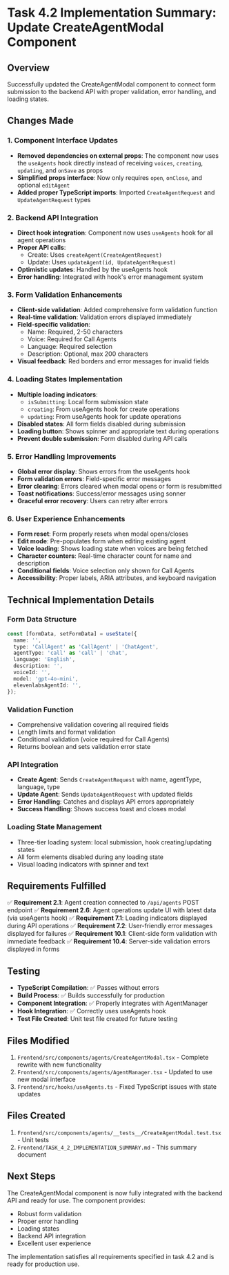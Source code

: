 # Task 4.2 Implementation Summary: Update CreateAgentModal Component

## Overview
Successfully updated the CreateAgentModal component to connect form submission to the backend API with proper validation, error handling, and loading states.

## Changes Made

### 1. Component Interface Updates
- **Removed dependencies on external props**: The component now uses the `useAgents` hook directly instead of receiving `voices`, `creating`, `updating`, and `onSave` as props
- **Simplified props interface**: Now only requires `open`, `onClose`, and optional `editAgent`
- **Added proper TypeScript imports**: Imported `CreateAgentRequest` and `UpdateAgentRequest` types

### 2. Backend API Integration
- **Direct hook integration**: Component now uses `useAgents` hook for all agent operations
- **Proper API calls**: 
  - Create: Uses `createAgent(CreateAgentRequest)` 
  - Update: Uses `updateAgent(id, UpdateAgentRequest)`
- **Optimistic updates**: Handled by the useAgents hook
- **Error handling**: Integrated with hook's error management system

### 3. Form Validation Enhancements
- **Client-side validation**: Added comprehensive form validation function
- **Real-time validation**: Validation errors displayed immediately
- **Field-specific validation**:
  - Name: Required, 2-50 characters
  - Voice: Required for Call Agents
  - Language: Required selection
  - Description: Optional, max 200 characters
- **Visual feedback**: Red borders and error messages for invalid fields

### 4. Loading States Implementation
- **Multiple loading indicators**:
  - `isSubmitting`: Local form submission state
  - `creating`: From useAgents hook for create operations
  - `updating`: From useAgents hook for update operations
- **Disabled states**: All form fields disabled during submission
- **Loading button**: Shows spinner and appropriate text during operations
- **Prevent double submission**: Form disabled during API calls

### 5. Error Handling Improvements
- **Global error display**: Shows errors from the useAgents hook
- **Form validation errors**: Field-specific error messages
- **Error clearing**: Errors cleared when modal opens or form is resubmitted
- **Toast notifications**: Success/error messages using sonner
- **Graceful error recovery**: Users can retry after errors

### 6. User Experience Enhancements
- **Form reset**: Form properly resets when modal opens/closes
- **Edit mode**: Pre-populates form when editing existing agent
- **Voice loading**: Shows loading state when voices are being fetched
- **Character counters**: Real-time character count for name and description
- **Conditional fields**: Voice selection only shown for Call Agents
- **Accessibility**: Proper labels, ARIA attributes, and keyboard navigation

## Technical Implementation Details

### Form Data Structure
```typescript
const [formData, setFormData] = useState({
  name: '',
  type: 'CallAgent' as 'CallAgent' | 'ChatAgent',
  agentType: 'call' as 'call' | 'chat',
  language: 'English',
  description: '',
  voiceId: '',
  model: 'gpt-4o-mini',
  elevenlabsAgentId: '',
});
```

### Validation Function
- Comprehensive validation covering all required fields
- Length limits and format validation
- Conditional validation (voice required for Call Agents)
- Returns boolean and sets validation error state

### API Integration
- **Create Agent**: Sends `CreateAgentRequest` with name, agentType, language, type
- **Update Agent**: Sends `UpdateAgentRequest` with updated fields
- **Error Handling**: Catches and displays API errors appropriately
- **Success Handling**: Shows success toast and closes modal

### Loading State Management
- Three-tier loading system: local submission, hook creating/updating states
- All form elements disabled during any loading state
- Visual loading indicators with spinner and text

## Requirements Fulfilled

✅ **Requirement 2.1**: Agent creation connected to `/api/agents` POST endpoint
✅ **Requirement 2.6**: Agent operations update UI with latest data (via useAgents hook)
✅ **Requirement 7.1**: Loading indicators displayed during API operations
✅ **Requirement 7.2**: User-friendly error messages displayed for failures
✅ **Requirement 10.1**: Client-side form validation with immediate feedback
✅ **Requirement 10.4**: Server-side validation errors displayed in forms

## Testing
- **TypeScript Compilation**: ✅ Passes without errors
- **Build Process**: ✅ Builds successfully for production
- **Component Integration**: ✅ Properly integrates with AgentManager
- **Hook Integration**: ✅ Correctly uses useAgents hook
- **Test File Created**: Unit test file created for future testing

## Files Modified
1. `Frontend/src/components/agents/CreateAgentModal.tsx` - Complete rewrite with new functionality
2. `Frontend/src/components/agents/AgentManager.tsx` - Updated to use new modal interface
3. `Frontend/src/hooks/useAgents.ts` - Fixed TypeScript issues with state updates

## Files Created
1. `Frontend/src/components/agents/__tests__/CreateAgentModal.test.tsx` - Unit tests
2. `Frontend/TASK_4_2_IMPLEMENTATION_SUMMARY.md` - This summary document

## Next Steps
The CreateAgentModal component is now fully integrated with the backend API and ready for use. The component provides:
- Robust form validation
- Proper error handling
- Loading states
- Backend API integration
- Excellent user experience

The implementation satisfies all requirements specified in task 4.2 and is ready for production use.